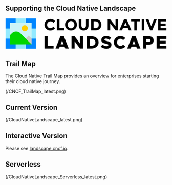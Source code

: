 ## Supporting the Cloud Native Landscape 

![Cloud Native Landscape Logo](https://raw.githubusercontent.com/cncf/artwork/master/other/cncf-landscape/horizontal/color/cncf-landscape-horizontal-color.png)

## Trail Map

The Cloud Native Trail Map provides an overview for enterprises starting their cloud native journey.

(/CNCF_TrailMap_latest.png)

## Current Version

(/CloudNativeLandscape_latest.png)

## Interactive Version

Please see [landscape.cncf.io](https://landscape.cncf.io).

## Serverless

(/CloudNativeLandscape_Serverless_latest.png)


